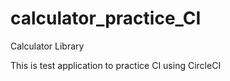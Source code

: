 # calculator_practice_CI
Calculator Library


This is test application to practice CI using CircleCI
